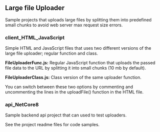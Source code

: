 ## Large file Uploader
Sample projects that uploads large files by splitting them into predefined small chunks to avoid web server max request size errors.

### client_HTML_JavaScript
Simple HTML and JavaScript files that uses two different versions of the large file uploader; regular function and class.

**FileUploaderFunc.js:** Regular JavaScript function that uploads the passed file data to the URL by splitting it into small chunks (10 mb by default).

**FileUploaderClass.js:** Class version of the same uploader function.

You can switch between these two options by commenting and uncommenting the lines in the uploadFile() function in the HTML file. 

### api_NetCore8
Sample backend api project that can used to test uploaders.

See the project readme files for code samples.
